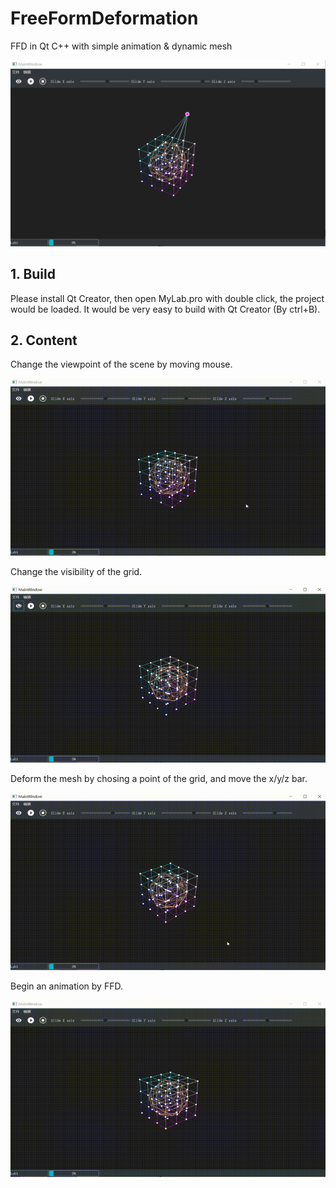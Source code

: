 # FreeFormDeformation
FFD in Qt C++ with simple animation &amp; dynamic mesh



  ![image](https://github.com/SuikaSibyl/FreeFormDeformation/blob/main/figs/capture.png)




## 1. Build

Please install Qt Creator, then open MyLab.pro with double click, the project would be loaded. It would be very easy to build with Qt Creator (By ctrl+B).

## 2. Content

Change the viewpoint of the scene by moving mouse.



  ![image](https://github.com/SuikaSibyl/FreeFormDeformation/blob/main/figs/view.gif)



Change the visibility of the grid.



  ![image](https://github.com/SuikaSibyl/FreeFormDeformation/blob/main/figs/visibility.gif)



Deform the mesh by chosing a point of the grid, and move the x/y/z bar.



  ![image](https://github.com/SuikaSibyl/FreeFormDeformation/blob/main/figs/deformation.gif)



Begin an animation by FFD.



  ![image](https://github.com/SuikaSibyl/FreeFormDeformation/blob/main/figs/animation.gif)